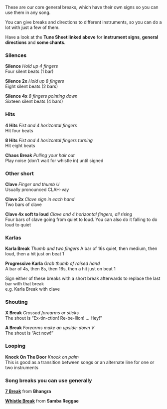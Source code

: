 These are our core general breaks, which have their own signs so you can use them in any song.

You can give breaks and directions to different instruments, so you can do a lot with just a few of them.

Have a look at the **Tune Sheet linked above** for **instrument signs**, **general directions** and **some chants**.

### Silences

**Silence** *Hold up 4 fingers*  
Four silent beats (1 bar)

**Silence 2x** *Hold up 8 fingers*  
Eight silent beats (2 bars)

**Silence 4x** *8 fingers pointing down*  
Sixteen silent beats (4 bars)

### Hits

**4 Hits** *Fist and 4 horizontal fingers*  
Hit four beats

**8 Hits** *Fist and 4 horizontal fingers turning*  
Hit eight beats

**Chaos Break** *Pulling your hair out*  
Play noise (don’t wait for whistle in) until signed


### Other short

**Clave** *Finger and thumb U*  
Usually pronounced CLAH-vay

**Clave 2x** *Clave sign in each hand*  
Two bars of clave

**Clave 4x soft to loud** *Clave and 4 horizontal fingers, all rising*  
Four bars of clave going from quiet to loud. You can also do it falling to do loud to quiet

### Karlas

**Karla Break** *Thumb and two fingers*
A bar of 16s quiet, then medium, then loud, then a hit just on beat 1

**Progressive Karla** *Grab thumb of raised hand*  
A bar of 4s, then 8s, then 16s, then a hit just on beat 1

Sign either of these breaks with a short break afterwards to replace the last bar with that break   
e.g. Karla Break with clave


### Shouting

**X Break** *Crossed forearms or sticks*  
The shout is “Ex-tin-ction! Re-be-llion! ... Hey!”

**A Break** *Forearms make an upside-down V*  
The shout is “Act now!”


### Looping

**Knock On The Door** *Knock on palm*  
This is good as a transition between songs or an alternate line for one or two instruments


### Song breaks you can use generally

[**7 Break**](/#/listen/Bhangra/7%20Break) from **Bhangra**

[**Whistle Break**](/#/listen/Samba%20Reggae/Whistle%20Break) from **Samba Reggae**
